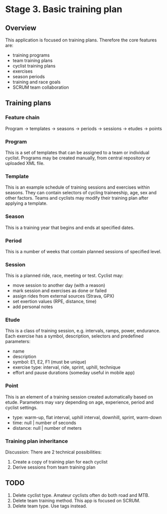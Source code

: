 # Stage 3. Basic training plan

## Overview

This application is focused on training plans. Therefore the core features are:
* training programs
* team training plans
* cyclist training plans
* exercises
* season periods
* training and race goals
* SCRUM team collaboration

## Training plans

### Feature chain

Program -> templates -> seasons -> periods -> sessions -> etudes -> points

### Program

This is a set of templates that can be assigned to a team or individual cyclist.
Programs may be created manually, from central repository or uploaded XML file.

### Template

This is an example schedule of training sessions and exercises within seasons.
They can contain selectors of cycling traineeship, age, sex and other factors.
Teams and cyclists may modify their training plan after applying a template.

### Season

This is a training year that begins and ends at specified dates.

### Period

This is a number of weeks that contain planned sessions of specified level.

### Session

This is a planned ride, race, meeting or test. Cyclist may:
* move session to another day (with a reason)
* mark session and exercises as done or failed
* assign rides from external sources (Strava, GPX)
* set exertion values (RPE, distance, time)
* add personal notes

### Etude

This is a class of training session, e.g. intervals, ramps, power, endurance.
Each exercise has a symbol, description, selectors and predefined parameters:
* name
* description
* symbol: E1, E2, F1 (must be unique)
* exercise type: interval, ride, sprint, uphill, technique
* effort and pause durations (someday useful in mobile app)

### Point

This is an element of a training session created automatically based on etude.
Parameters may vary depending on age, experience, period and cyclist settings.
* type: warm-up, flat interval, uphill interval, downhill, sprint, warm-down
* time: null | number of seconds
* distance: null | number of meters

### Training plan inheritance

Discussion: There are 2 technical possibilities:
1. Create a copy of training plan for each cyclist
2. Derive sessions from team training plan

## TODO

1. Delete cyclist type. Amateur cyclists often do both road and MTB.
2. Delete team training method. This app is focused on SCRUM.
3. Delete team type. Use tags instead.